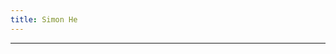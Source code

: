 ```yaml
---
title: Simon He
---
```


<ClientOnly>
  <Plum/>
</ClientOnly>

<vivid-typing spilt-tag="span" v-if="lan==='en'" :content="$t.title" />
<vivid-typing spilt-tag="span" v-else :content="$t.title" />

<p v-for="content in $t.contents" v-html="content"></p>


***
<p v-for="content in $t.findMe" v-html="content"></p>
<script setup>
  import {$t,lan} from '../lang'
</script>
